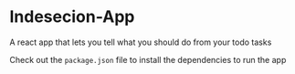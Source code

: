 # Indesecion-App
A react app that lets you tell what you should do from your todo tasks

Check out the `package.json` file to install the dependencies to run the app
